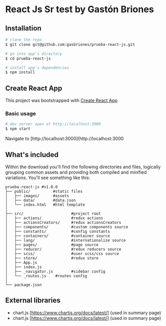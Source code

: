 # React Js Sr test by Gastón Briones
## Installation

``` bash
# clone the repo
$ git clone git@github.com:gasbriones/prueba-react-js.git

# go into app's directory
$ cd prueba-react-js

# install app's dependencies
$ npm install

```
## Create React App
This project was bootstrapped with [Create React App](https://github.com/facebook/create-react-app)

### Basic usage

``` bash
# dev server open at http://localhost:3000
$ npm start
```

Navigate to [http://localhost:3000](http://localhost:3000

## What's included

Within the download you'll find the following directories and files, logically grouping common assets and providing both compiled and minified variations. You'll see something like this:

```
prueba-react-js #v1.0.0
├── public/          #static files
│   ├── images/      #assets
│   ├── data/        #data.json
│   └── index.html   #html template
│
├── src/                     #project root
│   ├── actions/             #redux actions
│   ├── actionsCreators/     #redux actionsCreators
│   ├── components/          #custom components source
│   ├── constants/           #config constants
│   ├── containers/          #container source
│   ├── lang/                #internationalize source
│   ├── pages/               #page source
│   ├── reducer/             #redux reducers source
│   ├── scss/                #user scss/css source
│   ├── store/               #redux store
│   ├── App.js
│   ├── index.js
│   ├── _navigator.js        #sidebar config
│   └── _routes.js    #routes config
│
└── package.json
```
## External libraries
- chart.js [https://www.chartjs.org/docs/latest/] (used in summary page)
- chart.js [https://www.chartjs.org/docs/latest/] (used in summary page)

